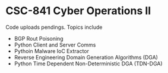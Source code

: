 # CSC-841 Cyber Operations II
Code uploads pendings. Topics include
- BGP Rout Poisoning
- Python Client and Server Comms
- Pythoin Malware IoC Extractor
- Reverse Engineering Domain Generation Algorithms (DGA) 
- Python Time Dependent Non-Deterministic DGA (TDN-DGA)
 
